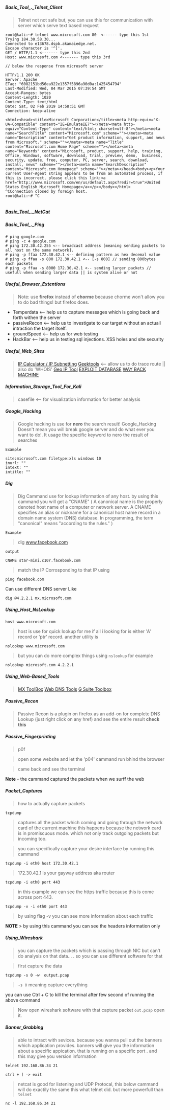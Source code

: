 ##### Basic_Tool_._Telnet_Client

> Telnet not not safe but, you can use this for communication with server which serve text based request

```
root@kali:~# telnet www.microsoft.com 80  <------ type this 1st
Trying 184.30.58.30...
Connected to e13678.dspb.akamaiedge.net.
Escape character is '^]'.
GET / HTTP/1.1 <------- type this 2nd
Host: www.microsoft.com <------- type this 3rd

// below the response from microsoft server

HTTP/1.1 200 OK
Server: Apache
ETag: "6082151bd56ea922e1357f5896a90d0a:1425454794"
Last-Modified: Wed, 04 Mar 2015 07:39:54 GMT
Accept-Ranges: bytes
Content-Length: 1020
Content-Type: text/html
Date: Sat, 02 Feb 2019 14:58:51 GMT
Connection: keep-alive

<html><head><title>Microsoft Corporation</title><meta http-equiv="X-UA-Compatible" content="IE=EmulateIE7"></meta><meta http-equiv="Content-Type" content="text/html; charset=utf-8"></meta><meta name="SearchTitle" content="Microsoft.com" scheme=""></meta><meta name="Description" content="Get product information, support, and news from Microsoft." scheme=""></meta><meta name="Title" content="Microsoft.com Home Page" scheme=""></meta><meta name="Keywords" content="Microsoft, product, support, help, training, Office, Windows, software, download, trial, preview, demo,  business, security, update, free, computer, PC, server, search, download, install, news" scheme=""></meta><meta name="SearchDescription" content="Microsoft.com Homepage" scheme=""></meta></head><body><p>Your current User-Agent string appears to be from an automated process, if this is incorrect, please click this link:<a href="http://www.microsoft.com/en/us/default.aspx?redir=true">United States English Microsoft Homepage</a></p></body></html>
^CConnection closed by foreign host.
root@kali:~# ^C


```

##### [Basic_Tool_._NetCat](https://null-byte.wonderhowto.com/how-to/hack-like-pro-use-netcat-swiss-army-knife-hacking-tools-0148657/)

##### Basic_Tool_._Ping

```
# ping google.com
# ping -c 4 google.com
# ping 172.30.42.255 <-- broadcast address [meaning sending packets to all host on the same network].
# ping -p ffaa 172.30.42.1 <-- defining pattern as hex decemal value
# ping -p ffaa -s 800 172.30.42.1 <-- [-s 800] // sending 800bytes each packets
# ping -p ffaa -s 8000 172.30.42.1 <-- sending larger packets // usefull when sending larger data || is system alive or not
```

##### Useful_Browser_Extentions

> Note: use **firefox** instead of **chorme** because chorme won't allow you to do bad things! but firefox does.

- Temperdata <-- help us to capture messages which is going back and forth withen the server
- passiveRecon <-- help us to investigate to our target without an actuall intraction the target itself.
- groundSpeed <-- help us for web testing
- HackBar <-- help us in testing sql injections. XSS holes and site security

##### Useful_Web_Sites

> [IP Calculator / IP Subnetting](http://jodies.de/ipcalc)
> [Geektools](http://www.geektools.com/) <-- allow us to do trace route || also do 'WHOIS'
> [Geo IP Tool](https://geoiptool.com/)
> [EXPLOIT DATABASE](https://www.exploit-db.com/)
> [WAY BACK MACHINE](https://archive.org/web/)

##### Information_Storage_Tool_For_Kali

> casefile <-- for visualization information for better analysis

##### Google_Hacking

> Google hacking is use for **nero** the search result! Google_Hacking Doesn't mean you will break google server and do what ever you want to do!. It usage the specific keyword to nero the result of searches

``Example``

```
site:microsoft.com filetype:xls windows 10
inurl: ""
intext: ""
intitle: ""
```

##### Dig

> Dig Cammand use for lookup information of any host. by using this cammand you will get a "CNAME" (
  A canonical name is the properly denoted host name of a computer or network server. A CNAME specifies an alias or nickname for a canonical host name record in a domain name system (DNS) database. In programming, the term "canonical" means "according to the rules."
)

``Example``

> dig www.facebook.com

``output``

```
CNAME star-mini.c10r.facebook.com 
```

> match the IP Corrosponding to that IP using

``
ping facebook.com
``

Can use different DNS server Like

```
dig @4.2.2.1 mx.microsoft.com
```

##### Using_Host_NsLookup

`` host www.microsoft.com ``

> host is use for quick lookup for me if all i looking for is either 'A' record or 'ptr' record. another utility is

``nslookup www.microsoft.com``

> but you can do more complex things using ``nslookup`` for example

```
nslookup microsoft.com 4.2.2.1
```

##### Using_Web-Based_Tools

> [MX ToolBox](https://mxtoolbox.com/)
> [Web DNS Tools](http://www.webdnstools.com/dnstools/dns-lookup)
> [G Suite Toolbox](https://toolbox.googleapps.com/apps/main/)

##### Passive_Recon

> Passive Recon is a plugin on firefox as an add-on for complete DNS Lookup (just right click on any href) and see the entire result **check this**


##### Passive_Fingerprinting

> p0f

> open some website and let the 'p04' cammand run bhind the browser

> came back and see the terminal

**Note** - the cammand captured the packets when we surff the web


##### Packet_Captures

> how to actually capture packets

```
tcpdump 
```
> captures all the packet which coming and going through the network card of the current machine this happens because the network card is in promiscuous mode. which not only track outgoing packets but incoming too.

> you can specifically capture your desire interface by running this cammand

```
tcpdump -i eth0 host 172.30.42.1
```

> 172.30.42.1 is your gayway address aka router

```
tcpdump -i eth0 port 443
```

> in this example we can see the https traffic because this is come across port 443.

```
tcpdump -v -i eth0 port 443
```

> by using flag -v you can see more information about each traffic

**NOTE** > by using this cammand you can see the headers information only

##### Using_Wireshark

> you can capture the packets which is passing through NIC but can't do analysis on that data... . so you can use different software for that

> first capture the data 

```
tcpdump -s 0 -w  output.pcap
```

> `-s 0` meaning capture everything

you can use Ctrl + C to kill the terminal after few second of running the above command

> Now open wireshark software with that capture packet `out.pcap` open it.


##### Banner_Grabbing

> able to intract with sevices. because you wanna pull out the banners which application provides. banners will give you the information about a specific appication. that is running on a specific port . and this may give you version information

```
telnet 192.168.86.34 21
```

```
ctrl + ] -> exit 
```

> netcat is good for listening and UDP Protocal, this below cammand will do exactily the same this what telnet did. but more powerfull than `telnet`

```
nc -l 192.168.86.34 21
```
